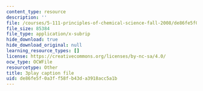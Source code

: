 ```yaml
---
content_type: resource
description: ''
file: /courses/5-111-principles-of-chemical-science-fall-2008/de86fe5f0a3ff58fb43da3918acc5a1b_Y9QVFYjiOIA.srt
file_size: 85384
file_type: application/x-subrip
hide_download: true
hide_download_original: null
learning_resource_types: []
license: https://creativecommons.org/licenses/by-nc-sa/4.0/
ocw_type: OCWFile
resourcetype: Other
title: 3play caption file
uid: de86fe5f-0a3f-f58f-b43d-a3918acc5a1b
---
```


